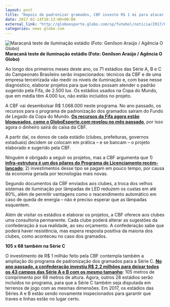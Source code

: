 ```yaml
---
layout: post
title: "Depois de padronizar gramados, CBF investe R$ 1 mi para atacar iluminação"
date: 2017-02-14T10:13:00+00:00
external_link: "http://globoesporte.globo.com/sp/futebol/noticia/2017/02/depois-de-padronizar-gramados-cbf-investe-r-1-mi-para-atacar-iluminacao.html"
categories: news globo.com
---
```

 ![Maracanã teste de iluminação estádio (Foto: Genílson Araújo / Agência O Globo)](http://s2.glbimg.com/NcXDWIvM3uCRr_uJ9s1tmo87guM=/151x44:950x473/690x370/s.glbimg.com/es/ge/f/original/2013/05/23/maracana_iluminacao2_glo.jpg_95.jpg "Maracanã teste de iluminação estádio (Foto: Genílson Araújo / Agência O Globo)")**Maracanã teste de iluminação estádio (Foto: Genílson Araújo / Agência O Globo)**

Ao longo dos primeiros meses deste ano, os 71 estádios das Série A, B e C do Campeonato Brasileiro serão inspecionados: técnicos da CBF e de uma empresa terceirizada vão medir os níveis de iluminação e, com base nesse diagnóstico, elaborar projetos para que todos possam atender o padrão sugerido pela Fifa, de 2.500 lux. Os estádios usados na Copa do Mundo, que em média têm 4.000 lux, não estão incluídos no projeto.

A CBF vai desembolsar R$ 1.068.000 neste programa. No ano passado, os recursos para o programa de padronização dos gramados saíram do Fundo de Legado da Copa do Mundo. **[Os recursos da Fifa agora estão bloqueados, como o GloboEsporte.com revelou no mês passado](http://globoesporte.globo.com/futebol/futebol-internacional/noticia/2017/01/fifa-so-libera-os-us-100-mi-do-legado-se-dinheiro-nao-passar-pela-cbf.html)**, por isso agora o dinheiro sairá do caixa da CBF.

A partir daí, os donos de cada estádio (clubes, prefeituras, governos estaduais) decidem se colocam em prática&nbsp;– e se bancam – o projeto elaborado e sugerido pela CBF.

Ninguém é obrigado a seguir os projetos, mas a CBF argumenta que 1) **[infra-estrutura é um dos pilares do Programa de Licenciamento recém-lançado](http://globoesporte.globo.com/futebol/noticia/2017/02/cbf-divulga-cronograma-para-clubes-se-adequarem-regras-de-gestao.html)**; 2) investimentos desse tipo se pagam em pouco tempo, por causa da economia gerada por tecnologias mais novas.

Segundo documentos da CBF enviados aos clubes, a troca dos velhos sistemas de iluminação por lâmpadas de LED reduzem os custas em até 80%, além de permitir vantagens como o reacendimento automático em caso de queda de energia – não é preciso esperar que as lâmpadas esquentem.

Além de visitar os estádios e elaborar os projetos, a CBF oferece aos clubes uma consultoria permanente. Cada clube poderá alterar as sugestões da confederação à sua realidade, ao seu orçamento. A confederação sabe que poderá haver resistência, mas espera resposta positiva da maioria dos clubes, como aconteceu no caso dos gramados.

**105 x 68 também na Série C**

O investimento de R$ 1 milhão feito pela CBF contempla também a ampliação do programa de padronização dos gramados para a Série C. **[No ano passado, a confederação investiu R$ 2,2 milhões para deixar todos os 43 campos das Série A e B com os mesmo tamanho](http://globoesporte.globo.com/futebol/noticia/2016/01/tudo-igual-dentro-das-4-linhas-cbf-padroniza-gramados-das-series-e-b.html)**: 105 metros de comprimento por 68 metros de altura. Agora, outros 28 estádios serão incluídos no programa, para que a Série C também seja disputada em terrenos de jogo com as mesmas dimensões.&nbsp;Em 2017, os estádios das Séries A e B estão sendo novamente inspecionados para garantir que traves e linhas estão no lugar certo.&nbsp;


